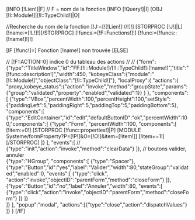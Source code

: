 [INFO [!Lien!]|F] // F = nom de la fonction
[INFO [!Query!]|I]
[OBJ [!I::Module!]|[!I::TypeChild!]|O]

//Recherche du nom de la fonction
[!J:=[![!Lien!]://!]!]
[STORPROC [!J!]|L][!name:=[!L!]!][/STORPROC]
[!funcs:=[!F::Functions!]!]
[!func:=[!funcs::[!name!]!]!]

[IF [!func!]=]
	Fonction [!name!] non trouvée
[ELSE]

// [!F::ACTION::0] indice 0 du tableau des actions
//
//
{"form":{"type":"TitleWindow","id":"FF:[!I::Module!]/[!I::TypeChild!]:[!name!]","title":"[!func::description!]","width":450,
"kobeyeClass":{"module":"[!I::Module!]","objectClass":"[!I::TypeChild!]"},
"localProxy":{
	"actions":{
		"proxy_kobeye_status":{"action":"invoke","method":"groupState","params":{"group":"validated","property":"enabled","validated":1}}
	}
},
"components":[
	{"type":"VBox","percentWidth":100,"percentHeight":100,"setStyle":{"paddingLeft":5,"paddingRight":5,"paddingTop":5,"paddingBottom":5}, 
	"components":[
		{"type":"EditContainer","id":"edit","defaultButtonID":"ok","percentWidth":100,"components":[
			{"type":"Form", "percentWidth":100,
			"components":[
				[!item:=0!]
				[STORPROC [!func::properties!]|P]
					[MODULE Systeme/formProperty?P=[!P!]&O=[!O!]&item=[!item!]]
					[!item+=1!]
				[/STORPROC]
			]}
		],
		"events":[
//			{"type":"init","action":"invoke","method":"clearData"}
		]},
// boutons valider, annuler   
		{"type":"HGroup",
		"components":[
			{"type":"Spacer"},
			{"type":"Button","id":"yes","label":"Valider","width":80,"stateGroup":"validated","enabled":0,
			"events":[
				{"type":"click", "action":"invoke","objectID":"parentForm","method":"closeForm"}
			]},
			{"type":"Button","id":"no","label":"Annuler","width":80,
			"events":[
				{"type":"click","action":"invoke","objectID":"parentForm","method":"closeForm"}
			]}
		]}		
	]}
],
"popup":"modal",
"actions":[{"type":"close","action":"dispatchValues"}
]}
}
[/IF]
